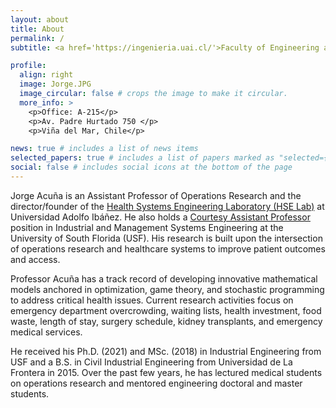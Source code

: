 ```yaml
---
layout: about
title: About
permalink: /
subtitle: <a href='https://ingenieria.uai.cl/'>Faculty of Engineering and Sciences - UAI</a> 

profile:
  align: right
  image: Jorge.JPG
  image_circular: false # crops the image to make it circular.
  more_info: >
    <p>Office: A-215</p>
    <p>Av. Padre Hurtado 750 </p>
    <p>Viña del Mar, Chile</p>

news: true # includes a list of news items
selected_papers: true # includes a list of papers marked as "selected={true}"
social: false # includes social icons at the bottom of the page
---
```


Jorge Acuña is an Assistant Professor of Operations Research and the director/founder of the [Health Systems Engineering Laboratory (HSE Lab)](https://jorgeacunam.github.io/HSE/) at Universidad Adolfo Ibáñez. He also holds a [Courtesy Assistant Professor](https://www.usf.edu/engineering/imse/people/courtesty-professors.aspx) position in Industrial and Management Systems Engineering at the University of South Florida (USF). His research is built upon the intersection of operations research and healthcare systems to improve patient outcomes and access. 

Professor Acuña has a track record of developing innovative mathematical models anchored in optimization, game theory, and stochastic programming to address critical health issues. Current research activities focus on emergency department overcrowding, waiting lists, health investment, food waste, length of stay, surgery schedule, kidney transplants, and emergency medical services. 

He received his Ph.D. (2021) and MSc. (2018) in Industrial Engineering from USF and a B.S. in Civil Industrial Engineering from Universidad de La Frontera in 2015. Over the past few years, he has lectured medical students on operations research and mentored engineering doctoral and master students.  
